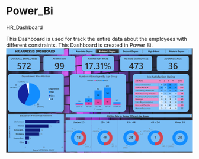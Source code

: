 # Power_Bi
HR_Dashboard 

This Dashboard is used for track the entire data about the employees with different constraints.
This Dashboard is created in Power Bi. 
![Logo](https://github.com/RohithKarthick/Power_Bi/blob/main/Screenshots/Screenshot%202023-09-10%20205910.png)
